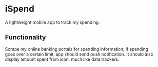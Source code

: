 # iSpend

A lightweight mobile app to track my spending.

## Functionality

Scrape my online banking portals for spending information; if spending goes over a certain limit, app should send push notification. It should also display amount spent from icon, much like data trackers.
